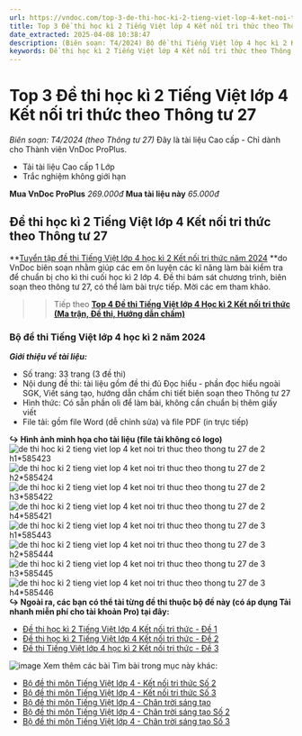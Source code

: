 ```yaml
---
url: https://vndoc.com/top-3-de-thi-hoc-ki-2-tieng-viet-lop-4-ket-noi-tri-thuc-theo-thong-tu-27-318495
title: Top 3 Đề thi học kì 2 Tiếng Việt lớp 4 Kết nối tri thức theo Thông tư 27 - Biên soạn: T4/2024 (theo Thông tư 27) - VnDoc.com
date_extracted: 2025-04-08 10:38:47
description: (Biên soạn: T4/2024) Bộ đề thi Tiếng Việt lớp 4 học kì 2 Kết nối tri thức năm 2024 theo Thông tư 27 được VnDoc biên soạn (gồm đề thi, hướng dẫn chấm chi tiết) nhằm hỗ trợ các em học sinh tham khảo, luyện tập để đạt kết quả cao trong kì thi sắp tới.
keywords: Đề thi học kì 2 Tiếng Việt lớp 4 Kết nối tri thức theo Thông tư 27,Đề thi Tiếng Việt lớp 4 học kì 2 Kết nối tri thức,Đề thi Tiếng Việt lớp 4 học kì 2 năm 2024,đề thi học kì 2 lớp 4,đề thi tiếng việt lớp 4 học kì 2,đề thi tiếng việt 4 học kì 2,đề thi tiếng việt cuối kì 2 lớp 4,de thi học kì 2 lớp 4 môn tiếng việt,de thi cuối kì 2 lớp 4 môn tiếng việt,đề thi tiếng việt lớp 4 học kỳ 2,đề thi học kì 2 môn tiếng việt,đề thi tiếng việt lớp 4 cuối học kì 2,de thi tiếng việt lớp 4 kì 2
---
```


# Top 3 Đề thi học kì 2 Tiếng Việt lớp 4 Kết nối tri thức theo Thông tư 27
 _Biên soạn: T4/2024 \(theo Thông tư 27\)_
Đây là tài liệu Cao cấp - Chỉ dành cho Thành viên VnDoc ProPlus.
  * Tải tài liệu Cao cấp 1 Lớp
  * Trắc nghiệm không giới hạn

**Mua VnDoc ProPlus** _269.000đ_ **Mua tài liệu này** _65.000đ_
## **Đề thi học kì 2 Tiếng Việt lớp 4 Kết nối tri thức theo Thông tư 27**
**[Tuyển tập đề thi Tiếng Việt lớp 4 học kì 2 Kết nối tri thức năm 2024](<https://vndoc.com/top-3-de-thi-hoc-ki-2-tieng-viet-lop-4-ket-noi-tri-thuc-theo-thong-tu-27-318495>) **do VnDoc biên soạn nhằm giúp các em ôn luyện các kĩ năng làm bài kiểm tra để chuẩn bị cho kì thi cuối học kì 2 lớp 4. Đề thi bám sát chương trình, biên soạn theo thông tư 27, có thể làm bài trực tiếp. Mời các em tham khảo.
>> Tiếp theo [**Top 4 Đề thi Tiếng Việt lớp 4 Học kì 2 Kết nối tri thức \(Ma trận, Đề thi, Hướng dẫn chấm\)**](<https://vndoc.com/top-4-de-thi-tieng-viet-lop-4-hoc-ki-2-ket-noi-tri-thuc-ma-tran-de-thi-huong-dan-cham-318811>)
### Bộ đề thi Tiếng Việt lớp 4 học kì 2 năm 2024
 _**Giới thiệu về tài liệu:**_
  * Số trang: 33 trang \(3 đề thi\)
  * Nội dung đề thi: tài liệu gồm đề thi đủ Đọc hiểu - phần đọc hiểu ngoài SGK, Viết sáng tạo, hướng dẫn chấm chi tiết biên soạn theo Thông tư 27
  * Hình thức: Có sẵn phần oli để làm bài, không cần chuẩn bị thêm giấy viết
  * File tải: gồm file Word \(dễ chỉnh sửa\) và file PDF \(in trực tiếp\)

**↪ Hình ảnh minh họa cho tài liệu \(file tải không có logo\)**
![de thi hoc ki 2 tieng viet lop 4 ket noi tri thuc theo thong tu 27 de 2 h1*585423](https://i.vdoc.vn/data/image/2024/04/12/de-thi-hoc-ki-2-tieng-viet-lop-4-ket-noi-tri-thuc-theo-thong-tu-27-de-2-h1.jpg)![de thi hoc ki 2 tieng viet lop 4 ket noi tri thuc theo thong tu 27 de 2 h2*585424](https://i.vdoc.vn/data/image/2024/04/12/de-thi-hoc-ki-2-tieng-viet-lop-4-ket-noi-tri-thuc-theo-thong-tu-27-de-2-h2.jpg)![de thi hoc ki 2 tieng viet lop 4 ket noi tri thuc theo thong tu 27 de 2 h3*585422](https://i.vdoc.vn/data/image/2024/04/12/de-thi-hoc-ki-2-tieng-viet-lop-4-ket-noi-tri-thuc-theo-thong-tu-27-de-2-h3.jpg)![de thi hoc ki 2 tieng viet lop 4 ket noi tri thuc theo thong tu 27 de 2 h4*585421](https://i.vdoc.vn/data/image/2024/04/12/de-thi-hoc-ki-2-tieng-viet-lop-4-ket-noi-tri-thuc-theo-thong-tu-27-de-2-h4.jpg)![de thi hoc ki 2 tieng viet lop 4 ket noi tri thuc theo thong tu 27 de 3 h1*585443](https://i.vdoc.vn/data/image/2024/04/12/de-thi-hoc-ki-2-tieng-viet-lop-4-ket-noi-tri-thuc-theo-thong-tu-27-de-3-h1.jpg)![de thi hoc ki 2 tieng viet lop 4 ket noi tri thuc theo thong tu 27 de 3 h2*585444](https://i.vdoc.vn/data/image/2024/04/12/de-thi-hoc-ki-2-tieng-viet-lop-4-ket-noi-tri-thuc-theo-thong-tu-27-de-3-h2.jpg)![de thi hoc ki 2 tieng viet lop 4 ket noi tri thuc theo thong tu 27 de 3 h3*585445](https://i.vdoc.vn/data/image/2024/04/12/de-thi-hoc-ki-2-tieng-viet-lop-4-ket-noi-tri-thuc-theo-thong-tu-27-de-3-h3.jpg)![de thi hoc ki 2 tieng viet lop 4 ket noi tri thuc theo thong tu 27 de 3 h4*585446](https://i.vdoc.vn/data/image/2024/04/12/de-thi-hoc-ki-2-tieng-viet-lop-4-ket-noi-tri-thuc-theo-thong-tu-27-de-3-h4.jpg)
**↪ Ngoài ra, các bạn có thể tài từng đề thi thuộc bộ đề này \(có áp dụng Tải nhanh miễn phí cho tài khoản Pro\) tại đây:**
  * [Đề thi học kì 2 Tiếng Việt lớp 4 Kết nối tri thức - Đề 1](<https://vndoc.com/de-thi-hoc-ki-2-tieng-viet-lop-4-ket-noi-tri-thuc-theo-thong-tu-27-de-1-318117>)
  * [Đề thi học kì 2 Tiếng Việt lớp 4 Kết nối tri thức - Đề 2](<https://vndoc.com/de-thi-hoc-ki-2-tieng-viet-lop-4-ket-noi-tri-thuc-theo-thong-tu-27-de-2-318491>)
  * [Đề thi Tiếng Việt lớp 4 học kì 2 Kết nối tri thức - Đề 3](<https://vndoc.com/de-thi-hoc-ki-2-tieng-viet-lop-4-ket-noi-tri-thuc-theo-thong-tu-27-de-3-318494>)

![image](https://i.vdoc.vn/data/image/2024/02/24/Order-Tai-lieu.png)
Xem thêm các bài Tìm bài trong mục này khác:
  * [Bộ đề thi môn Tiếng Việt lớp 4 - Kết nối tri thức Số 2](</top-4-de-thi-tieng-viet-lop-4-hoc-ki-2-ket-noi-tri-thuc-ma-tran-de-thi-huong-dan-cham-318811>)
  * [Bộ đề thi môn Tiếng Việt lớp 4 - Kết nối tri thức Số 3](</bo-7-de-thi-hoc-ki-2-tieng-viet-lop-4-ket-noi-tri-thuc-ma-tran-huong-dan-cham-318813>)
  * [Bộ đề thi môn Tiếng Việt lớp 4 - Chân trời sáng tạo](</bo-de-thi-hoc-ki-2-tieng-viet-lop-4-chan-troi-sang-tao-theo-thong-tu-27-so-1-318564>)
  * [Bộ đề thi môn Tiếng Việt lớp 4 - Chân trời sáng tạo Số 2](</top-3-de-thi-tieng-viet-lop-4-hoc-ki-2-chan-troi-sang-tao-ma-tran-de-thi-huong-dan-cham-318820>)
  * [Bộ đề thi môn Tiếng Việt lớp 4 - Chân trời sáng tạo Số 3](</bo-7-de-thi-hoc-ki-2-tieng-viet-lop-4-chan-troi-sang-tao-co-huong-dan-cham-318821>)

